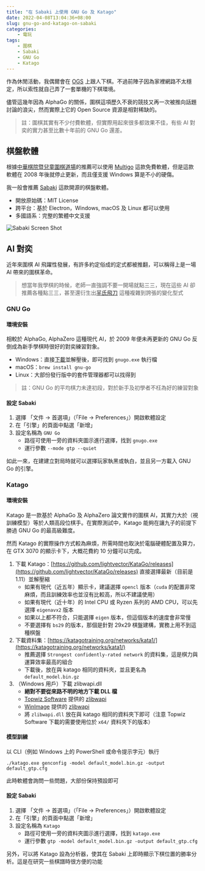 ```yaml
---
title: "在 Sabaki 上使用 GNU Go 及 Katago"
date: 2022-04-08T13:04:36+08:00
slug: gnu-go-and-katago-on-sabaki
categories:
    - 電玩
tags:
    - 圍棋
    - Sabaki
    - GNU Go
    - Katago
---
```


作為休閒活動，我偶爾會在 [OGS](https://online-go.com/) 上跟人下棋。不過前陣子因為家裡網路不太穩定，所以索性就自己弄了一套單機的下棋環境。

儘管這幾年因為 AlphaGo 的關係，圍棋這項歷久不衰的競技又再一次被推向話題討論的浪尖，然而實際上它的 Open Source 資源是相對稀缺的。

> 註：圍棋其實有不少付費軟體，但實際用起來很多都效果不佳，有些 AI 對奕的實力甚至比數十年前的 GNU Go 還差。

## 棋盤軟體

根據[中華棋院暨兒童圍棋道場](http://mindgo.com.tw/index.php?p=page&id=85)的推薦可以使用 [Multigo](http://www.ruijiang.com/multigo/download.php) 這款免費軟體，但是這款軟體在 2008 年後就停止更新，而且僅支援 Windows 算是不小的硬傷。

我一般會推薦 [Sabaki](https://sabaki.yichuanshen.de/) 這款開源的棋盤軟體。

- 開放原始碼：MIT License
- 跨平台：基於 Electron，Windows, macOS 及 Linux 都可以使用
- 多國語系：完整的繁體中文支援

![Sabaki Screen Shot](https://sabaki.yichuanshen.de/img/screenshot.png)

## AI 對奕

近年來圍棋 AI 飛躍性發展，有許多約定俗成的定式都被推翻，可以稱得上是一場 AI 帶來的圍棋革命。

> 想當年我學棋的時候，老師一直強調不要一開場就點三三，現在這些 AI 卻推薦各種點三三，甚至還衍生出[羋氏飛刀](https://zh.wikipedia.org/wiki/%E9%A3%9B%E5%88%80%E5%AE%9A%E5%BC%8F) 這種複雜到誇張的變化型式

### GNU Go

#### 環境安裝

相較於 AlphaGo, AlphaZero 這種現代 AI，於 2009 年便未再更新的 GNU Go 反倒成為新手學棋時很好的對奕練習對象。

- Windows：直接[下載](http://gnugo.baduk.org/gnugo2/gnugo-3.8.zip)並解壓後，即可找到 `gnugo.exe` 執行檔
- macOS：`brew install gnu-go`
- Linux：大部份發行版中的套件管理器都可以找得到

> 註：GNU Go 的平均棋力未達初段，對於新手及初學者不枉為好的練習對象

#### 設定 Sabaki

1. 選擇 「文件 -> 首選項」（「File -> Preferences」）開啟軟體設定
2. 在「引擎」的頁面中點選「新增」
3. 設定名稱為 `GNU Go`
    - 路徑可使用一旁的資料夾圖示進行選擇，找到 `gnugo.exe`
    - 運行參數 `--mode gtp --quiet`

如此一來，在建建立對局時就可以選擇玩家執黑或執白，並且另一方載入 GNU Go 的引擎。

### Katago

#### 環境安裝

Katago 是一款基於 AlphaGo 及 AlphaZero 論文實作的圍棋 AI，其實力大於（視訓練模型）等於人類高段位棋手。在實際測試中，Katago 能夠在讓九子的前提下勝過 GNU Go 的最高級難度。

然而 Katago 的實際操作方式較為麻煩，所需時間也取決於電腦硬體配置及算力，在 GTX 3070 的顯示卡下，大概花費約 10 分鐘可以完成。

1. 下載 Katago：[https://github.com/lightvector/KataGo/releases](https://github.com/lightvector/KataGo/releases) 直接選擇最新（目前是 1.11）並解壓縮
    - 如果有現代（近五年）顯示卡，建議選擇 `opencl` 版本（`cuda` 的配置非常麻煩，而且訓練效率也並沒有比較高，所以不建議使用）
    - 如果有現代（近十年）的 Intel CPU 或 Ryzen 系列的 AMD CPU，可以先選擇 `eigenavx2` 版本
    - 如果以上都不符合，只能選擇 `eigen` 版本，但這個版本的速度會非常慢
    - 不要選擇有 `bs29` 的版本，那個是針對 29x29 棋盤建構，實務上用不到這種棋盤
2. 下載資料集：[https://katagotraining.org/networks/kata1/](https://katagotraining.org/networks/kata1/)
    - 推薦選擇 `Strongest confidently-rated network` 的資料集，這是棋力與運算效率最高的組合
    - 下載後，放在與 katago 相同的資料夾，並且更名為 `default_model.bin.gz`
3. （Windows 用戶）下載 zlibwapi.dll
    - **絕對不要從來路不明的地方下載 DLL 檔**
    - [Topwiz Software](https://www.topwizprogramming.com/) 提供的 [zlibwapi](https://www.topwizprogramming.com/freecode/zlibwapi.zip)
    - [WinImage](http://www.winimage.com/zLibDll/) 提供的 [zlibwapi](http://www.winimage.com/zLibDll/zlib123dllx64.zip)
    - 將 `zlibwapi.dll` 放在與 katago 相同的資料夾下即可（注意 Topwiz Software 下載的需要使用位於 `x64/` 資料夾下的版本）

#### 模型訓練

以 CLI（例如 Windows 上的 PowerShell 或命令提示字元）執行

```
./katago.exe genconfig -model default_model.bin.gz -output default_gtp.cfg
```

此時軟體會詢問一些問題，大部份保持預設即可

#### 設定 Sabaki

1. 選擇 「文件 -> 首選項」（「File -> Preferences」）開啟軟體設定
2. 在「引擎」的頁面中點選「新增」
3. 設定名稱為 `Katago`
    - 路徑可使用一旁的資料夾圖示進行選擇，找到 `katago.exe`
    - 運行參數 `gtp -model default_model.bin.gz -output default_gtp.cfg`

另外，可以將 Katago 設為分析器，使其在 Sabaki 上即時顯示下棋位置的勝率分析。這是在研究一些棋譜時很方便的功能
